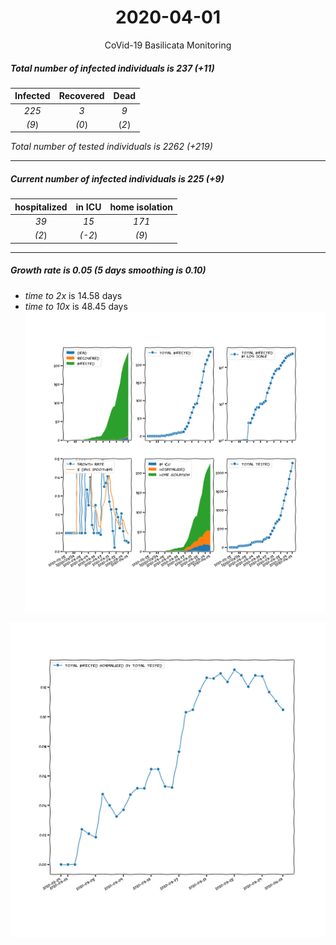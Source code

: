 <div align='center'>

# 2020-04-01
CoVid-19 Basilicata Monitoring
</div>

##### Total number of infected individuals is 237 (+11)
Infected | Recovered | Dead
:---: | :---: | :---:
*225* | *3* | *9*
*(9*) | *(0*) | (*2*)

*Total number of tested individuals is 2262 (+219)*
***
##### Current number of infected individuals is 225 (+9)
hospitalized | in ICU | home isolation
:---: | :---: | :---:
*39* |*15* |*171*
*(2*) |*(-2*) |*(9*)
***
##### Growth rate is 0.05 (5 days smoothing is 0.10)
- *time to 2x* is 14.58 days
- *time to 10x* is 48.45 days
![stats][stats]

![infected_normalized][infected_normalized]

[stats]: stats_Basilicata.png
[infected_normalized]: infected_normalized_Basilicata.png

